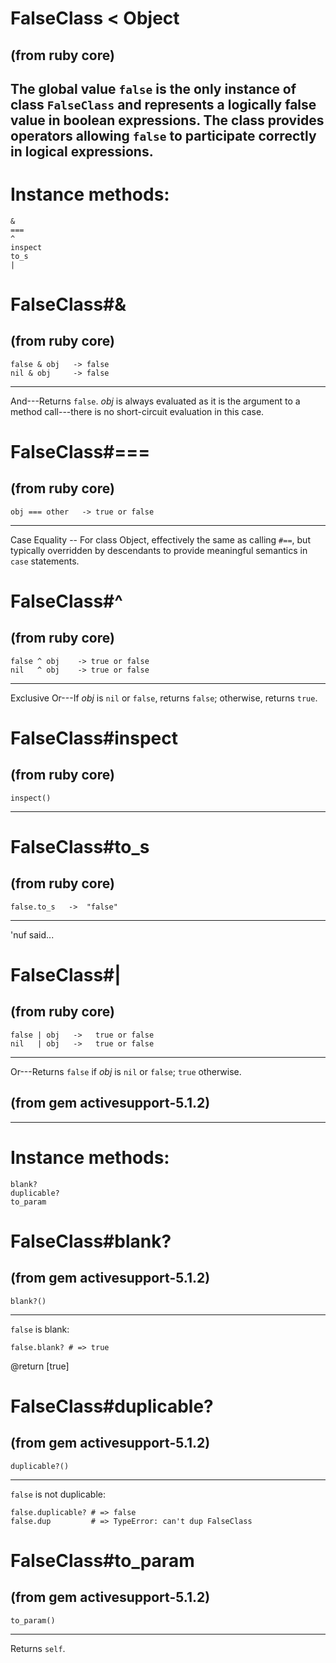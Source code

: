 # FalseClass < Object

(from ruby core)
---
The global value `false` is the only instance of class `FalseClass` and
represents a logically false value in boolean expressions. The class provides
operators allowing `false` to participate correctly in logical expressions.
---
# Instance methods:

    &
    ===
    ^
    inspect
    to_s
    |

# FalseClass#&

(from ruby core)
---
    false & obj   -> false
    nil & obj     -> false

---

And---Returns `false`. *obj* is always evaluated as it is the argument to a
method call---there is no short-circuit evaluation in this case.


# FalseClass#===

(from ruby core)
---
    obj === other   -> true or false

---

Case Equality -- For class Object, effectively the same as calling `#==`, but
typically overridden by descendants to provide meaningful semantics in `case`
statements.


# FalseClass#^

(from ruby core)
---
    false ^ obj    -> true or false
    nil   ^ obj    -> true or false

---

Exclusive Or---If *obj* is `nil` or `false`, returns `false`; otherwise,
returns `true`.


# FalseClass#inspect

(from ruby core)
---
    inspect()

---


# FalseClass#to_s

(from ruby core)
---
    false.to_s   ->  "false"

---

'nuf said...


# FalseClass#|

(from ruby core)
---
    false | obj   ->   true or false
    nil   | obj   ->   true or false

---

Or---Returns `false` if *obj* is `nil` or `false`; `true` otherwise.


(from gem activesupport-5.1.2)
---



---
# Instance methods:

    blank?
    duplicable?
    to_param

# FalseClass#blank?

(from gem activesupport-5.1.2)
---
    blank?()

---

`false` is blank:

    false.blank? # => true

@return [true]


# FalseClass#duplicable?

(from gem activesupport-5.1.2)
---
    duplicable?()

---

`false` is not duplicable:

    false.duplicable? # => false
    false.dup         # => TypeError: can't dup FalseClass


# FalseClass#to_param

(from gem activesupport-5.1.2)
---
    to_param()

---

Returns `self`.



